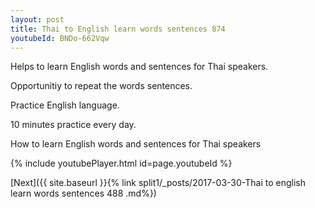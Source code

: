```yaml
---
layout: post
title: Thai to English learn words sentences 874 
youtubeId: BNDo-662Vqw
---
```

 
 
Helps to learn English words and sentences for Thai speakers.

Opportunitiy to repeat the words sentences. 

Practice English language. 
 
10 minutes practice every day. 
 
How to learn English words and sentences for Thai speakers 
 
{% include youtubePlayer.html id=page.youtubeId %}
 
 
[Next]({{ site.baseurl }}{% link  split1/_posts/2017-03-30-Thai to english learn words sentences 488 .md%})
 
